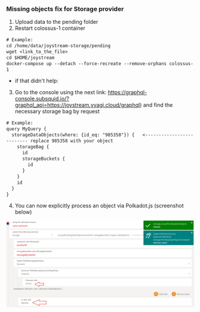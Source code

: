 ###  Missing objects fix for Storage provider
1) Upload data to the pending folder
2) Restart colossus-1 container

```
# Example:
cd /home/data/joystream-storage/pending
wget <link_to_the_file>
cd $HOME/joystream
docker-compose up --detach --force-recreate --remove-orphans colossus-1
```

* if that didn't help:
3) Go to the console using the next link: https://graphql-console.subsquid.io/?graphql_api=https://joystream.yyagi.cloud/graphql) and find the necessary storage bag by request
```
# Example:
query MyQuery {
  storageDataObjects(where: {id_eq: "985358"}) {   <-------------------------- replace 985358 with your object
    storageBag {
      id
      storageBuckets {
        id
      }
    }
    id
  }
}
```

4) You can now explicitly process an object via Polkadot.js (screenshot below)


![img.png](img.png)
